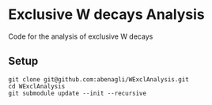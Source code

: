 # Exclusive W decays Analysis
Code for the analysis of exclusive W decays

## Setup
   ```
   git clone git@github.com:abenagli/WExclAnalysis.git
   cd WExclAnalysis
   git submodule update --init --recursive
   ```
